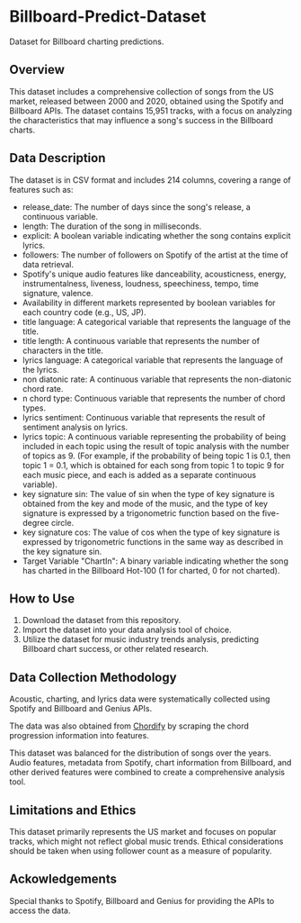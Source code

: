 # Billboard-Predict-Dataset
Dataset for Billboard charting predictions.
## Overview
This dataset includes a comprehensive collection of songs from the US market, released between 2000 and 2020, obtained using the Spotify and Billboard APIs. The dataset contains 15,951 tracks, with a focus on analyzing the characteristics that may influence a song's success in the Billboard charts.

## Data Description
The dataset is in CSV format and includes 214 columns, covering a range of features such as:

- release_date: The number of days since the song's release, a continuous variable.
- length: The duration of the song in milliseconds.
- explicit: A boolean variable indicating whether the song contains explicit lyrics.
- followers: The number of followers on Spotify of the artist at the time of data retrieval.
- Spotify's unique audio features like danceability, acousticness, energy, instrumentalness, liveness, loudness, speechiness, tempo, time signature, valence.
- Availability in different markets represented by boolean variables for each country code (e.g., US, JP).
- title language: A categorical variable that represents the language of the title.
- title length: A continuous variable that represents the number of characters in the title.
- lyrics language: A categorical variable that represents the language of the lyrics.
- non diatonic rate: A continuous variable that represents the non-diatonic chord rate.
- n chord type: Continuous variable that represents the number of chord types.
- lyrics sentiment: Continuous variable that represents the result of sentiment analysis on lyrics.
- lyrics topic: A continuous variable representing the probability of being included in each topic using the result of topic analysis with the number of topics as 9. (For example, if the probability of being topic 1 is 0.1, then topic 1 = 0.1, which is obtained for each song from topic 1 to topic 9 for each music piece, and each is added as a separate continuous variable).
- key signature sin: The value of sin when the type of key signature is obtained from the key and mode of the music, and the type of key signature is expressed by a trigonometric function based on the five-degree circle.
- key signature cos: The value of cos when the type of key signature is expressed by trigonometric functions in the same way as described in the key signature sin.
- Target Variable "ChartIn": A binary variable indicating whether the song has charted in the Billboard Hot-100 (1 for charted, 0 for not charted).

## How to Use
1. Download the dataset from this repository.
2. Import the dataset into your data analysis tool of choice.
3. Utilize the dataset for music industry trends analysis, predicting Billboard chart success, or other related research.

## Data Collection Methodology
Acoustic, charting, and lyrics data were systematically collected using Spotify and Billboard and Genius APIs.

The data was also obtained from [Chordify](https://chordify.net/) by scraping the chord progression information into features.

This dataset was balanced for the distribution of songs over the years. Audio features, metadata from Spotify, chart information from Billboard, and other derived features were combined to create a comprehensive analysis tool.

## Limitations and Ethics
This dataset primarily represents the US market and focuses on popular tracks, which might not reflect global music trends. Ethical considerations should be taken when using follower count as a measure of popularity.

## Ackowledgements
Special thanks to Spotify, Billboard and Genius for providing the APIs to access the data.
